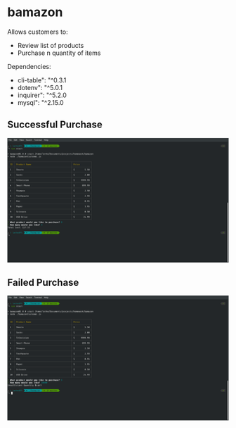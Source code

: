 # bamazon

Allows customers to:
* Review list of products
* Purchase n quantity of items

Dependencies:
* cli-table": "^0.3.1
* dotenv": "^5.0.1
* inquirer": "^5.2.0
* mysql": "^2.15.0

## Successful Purchase
![Screenshot 001](/screen001.png)

## Failed Purchase
![Screenshot 001](/screen002.png)
